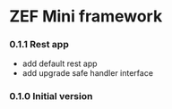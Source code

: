 

# ZEF Mini framework


### 0.1.1 Rest app

* add default rest app
* add upgrade safe handler interface

### 0.1.0 Initial version
